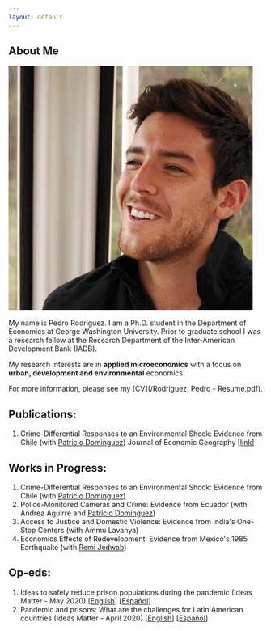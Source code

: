 ```yaml
---
layout: default
---
```


## About Me

<img class="profile-picture" src="photo.jpg">
 
My name is Pedro Rodriguez. I am a Ph.D. student in the Department of Economics at George Washington University. Prior to graduate school I was a research fellow at the Research Department of the Inter-American Development Bank (IADB).

My research interests are in **applied microeconomics** with a focus on **urban, development and environmental** economics.

For more information, please see my [CV](/Rodriguez, Pedro - Resume.pdf).

## Publications:

1. Crime-Differential Responses to an Environmental Shock: Evidence from Chile (with [Patricio Dominguez](https://sites.google.com/site/pdomingr/)) 
Journal of Economic Geography [[link]](https://sites.google.com/site/pdomingr/)

## Works in Progress:

1. Crime-Differential Responses to an Environmental Shock: Evidence from Chile (with [Patricio Dominguez](https://sites.google.com/site/pdomingr/))
2. Police-Monitored Cameras and Crime: Evidence from Ecuador (with Andrea Aguirre and [Patricio Dominguez](https://sites.google.com/site/pdomingr/))
3. Access to Justice and Domestic Violence: Evidence from India's One-Stop Centers (with Ammu Lavanya)
4. Economics Effects of Redevelopment: Evidence from Mexico's 1985 Earthquake (with [Remi Jedwab](https://www.remijedwab.com/))

## Op-eds:

1. Ideas to safely reduce prison populations during the pandemic (Ideas Matter - May 2020) [[English](https://blogs.iadb.org/ideas-matter/en/ideas-to-safely-reduce-prison-populations-during-the-pandemic/)] [[Español](https://blogs.iadb.org/ideas-que-cuentan/es/ideas-para-reducir-la-poblacion-carcelaria-de-manera-segura-ante-la-pandemia/)]
2. Pandemic and prisons: What are the challenges for Latin American countries (Ideas Matter - April 2020) [[English](https://blogs.iadb.org/ideas-matter/en/pandemic-and-prisons-what-are-the-challenges-for-latin-american-governments/)] [[Español](https://blogs.iadb.org/ideas-que-cuentan/es/la-pandemia-y-las-prisiones-cuales-son-los-desafios-para-los-gobiernos-de-america-latina/)]

